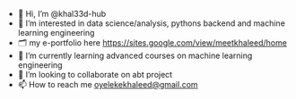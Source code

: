 - 👋 Hi, I’m @khal33d-hub
- 👀 I’m interested in data science/analysis, pythons backend and machine learning engineering
- 🗂 my e-portfolio here https://sites.google.com/view/meetkhaleed/home
- 🌱 I’m currently learning advanced courses on machine learning engineering
- 💞️ I’m looking to collaborate on abt project
- 📫 How to reach me oyelekekhaleed@gmail.com

<!---
khal33d-hub/khal33d-hub is a ✨ special ✨ repository because its `README.md` (this file) appears on your GitHub profile.
You can click the Preview link to take a look at your changes.
--->
